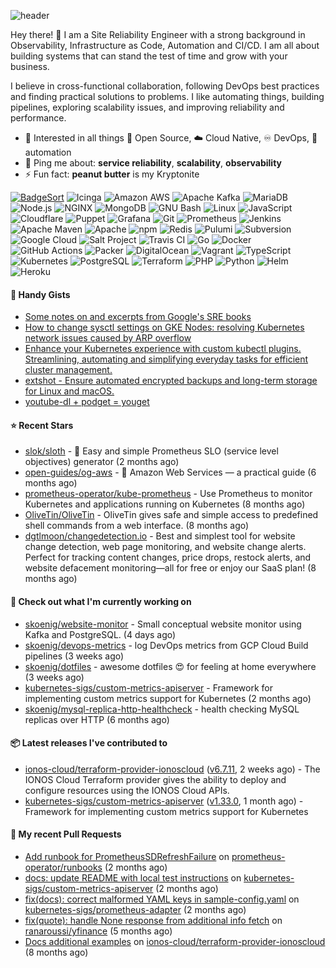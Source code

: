 ![header](https://capsule-render.vercel.app/api?type=waving&height=200&fontAlignY=40&descAlignY=55&color=0:00ab91,100:005182&fontColor=ffffff&text=Hi,%20my%20name%20is%20S%C3%B6ren&desc=[%CB%88z%C3%B8%CB%90%CA%81%C9%99n]&animation=fadeIn)

Hey there! 👋 I am a Site Reliability Engineer with a strong background in Observability, Infrastructure as Code, Automation and CI/CD. I am all about building systems that can stand the test of time and grow with your business.

I believe in cross-functional collaboration, following DevOps best practices and finding practical solutions to problems. I like automating things, building pipelines, exploring scalability issues, and improving reliability and performance.

- 🌱 Interested in all things :page_with_curl: Open Source, :cloud: Cloud Native, :infinity: DevOps, :robot: automation
- 💬 Ping me about: **service reliability**, **scalability**, **observability**
- ⚡ Fun fact: **peanut butter** is my Kryptonite


[![BadgeSort](https://img.shields.io/badge/BadgeSort-000000.svg?style=flat-square&logo=githubsponsors)](https://github.com/ChipWolf/BadgeSort)
![Icinga](https://img.shields.io/badge/Icinga-06062C.svg?style=flat-square&logo=icinga&logoColor=white)
![Amazon AWS](https://img.shields.io/badge/Amazon%20AWS-232F3E.svg?style=flat-square&logo=amazonaws&logoColor=white)
![Apache Kafka](https://img.shields.io/badge/Apache%20Kafka-231F20.svg?style=flat-square&logo=apachekafka&logoColor=white)
![MariaDB](https://img.shields.io/badge/MariaDB-003545.svg?style=flat-square&logo=mariadb&logoColor=white)
![Node.js](https://img.shields.io/badge/Node.js-339933.svg?style=flat-square&logo=nodedotjs&logoColor=white)
![NGINX](https://img.shields.io/badge/NGINX-009639.svg?style=flat-square&logo=nginx&logoColor=white)
![MongoDB](https://img.shields.io/badge/MongoDB-47A248.svg?style=flat-square&logo=mongodb&logoColor=white)
![GNU Bash](https://img.shields.io/badge/GNU%20Bash-4EAA25.svg?style=flat-square&logo=gnubash&logoColor=white)
![Linux](https://img.shields.io/badge/Linux-FCC624.svg?style=flat-square&logo=linux&logoColor=black)
![JavaScript](https://img.shields.io/badge/JavaScript-F7DF1E.svg?style=flat-square&logo=javascript&logoColor=black)
![Cloudflare](https://img.shields.io/badge/Cloudflare-F38020.svg?style=flat-square&logo=cloudflare&logoColor=white)
![Puppet](https://img.shields.io/badge/Puppet-FFAE1A.svg?style=flat-square&logo=puppet&logoColor=black)
![Grafana](https://img.shields.io/badge/Grafana-F46800.svg?style=flat-square&logo=grafana&logoColor=white)
![Git](https://img.shields.io/badge/Git-F05032.svg?style=flat-square&logo=git&logoColor=white)
![Prometheus](https://img.shields.io/badge/Prometheus-E6522C.svg?style=flat-square&logo=prometheus&logoColor=white)
![Jenkins](https://img.shields.io/badge/Jenkins-D24939.svg?style=flat-square&logo=jenkins&logoColor=white)
![Apache Maven](https://img.shields.io/badge/Apache%20Maven-C71A36.svg?style=flat-square&logo=apachemaven&logoColor=white)
![Apache](https://img.shields.io/badge/Apache-D22128.svg?style=flat-square&logo=apache&logoColor=white)
![npm](https://img.shields.io/badge/npm-CB3837.svg?style=flat-square&logo=npm&logoColor=white)
![Redis](https://img.shields.io/badge/Redis-DC382D.svg?style=flat-square&logo=redis&logoColor=white)
![Pulumi](https://img.shields.io/badge/Pulumi-8A3391.svg?style=flat-square&logo=pulumi&logoColor=white)
![Subversion](https://img.shields.io/badge/Subversion-809CC9.svg?style=flat-square&logo=subversion&logoColor=white)
![Google Cloud](https://img.shields.io/badge/Google%20Cloud-4285F4.svg?style=flat-square&logo=googlecloud&logoColor=white)
![Salt Project](https://img.shields.io/badge/Salt%20Project-57BCAD.svg?style=flat-square&logo=saltproject&logoColor=white)
![Travis CI](https://img.shields.io/badge/Travis%20CI-3EAAAF.svg?style=flat-square&logo=travisci&logoColor=white)
![Go](https://img.shields.io/badge/Go-00ADD8.svg?style=flat-square&logo=go&logoColor=white)
![Docker](https://img.shields.io/badge/Docker-2496ED.svg?style=flat-square&logo=docker&logoColor=white)
![GitHub Actions](https://img.shields.io/badge/GitHub%20Actions-2088FF.svg?style=flat-square&logo=githubactions&logoColor=white)
![Packer](https://img.shields.io/badge/Packer-02A8EF.svg?style=flat-square&logo=packer&logoColor=white)
![DigitalOcean](https://img.shields.io/badge/DigitalOcean-0080FF.svg?style=flat-square&logo=digitalocean&logoColor=white)
![Vagrant](https://img.shields.io/badge/Vagrant-1868F2.svg?style=flat-square&logo=vagrant&logoColor=white)
![TypeScript](https://img.shields.io/badge/TypeScript-3178C6.svg?style=flat-square&logo=typescript&logoColor=white)
![Kubernetes](https://img.shields.io/badge/Kubernetes-326CE5.svg?style=flat-square&logo=kubernetes&logoColor=white)
![PostgreSQL](https://img.shields.io/badge/PostgreSQL-4169E1.svg?style=flat-square&logo=postgresql&logoColor=white)
![Terraform](https://img.shields.io/badge/Terraform-7B42BC.svg?style=flat-square&logo=terraform&logoColor=white)
![PHP](https://img.shields.io/badge/PHP-777BB4.svg?style=flat-square&logo=php&logoColor=white)
![Python](https://img.shields.io/badge/Python-3776AB.svg?style=flat-square&logo=python&logoColor=white)
![Helm](https://img.shields.io/badge/Helm-0F1689.svg?style=flat-square&logo=helm&logoColor=white)
![Heroku](https://img.shields.io/badge/Heroku-430098.svg?style=flat-square&logo=heroku&logoColor=white)


#### 📝 Handy Gists

- [Some notes on and excerpts from Google&#39;s SRE books](https://gist.github.com/7bacab2124c14a1288b65149bd0b5209)
- [How to change sysctl settings on GKE Nodes: resolving Kubernetes network issues caused by ARP overflow](https://gist.github.com/a44dffdde475056d27ecef026cd2f9a0)
- [Enhance your Kubernetes experience with custom kubectl plugins. Streamlining, automating and simplifying everyday tasks for efficient cluster management.](https://gist.github.com/e7de3e8437b23437daf5eca42e679a1a)
- [extshot - Ensure automated encrypted backups and long-term storage for Linux and macOS.](https://gist.github.com/c19f707e02a274f6371697163ee18b9f)
- [youtube-dl &#43; podget = youget ](https://gist.github.com/d4a67764d5b653bef06574fa5cc63ef3)

#### ⭐ Recent Stars

- [slok/sloth](https://github.com/slok/sloth) - 🦥 Easy and simple Prometheus SLO (service level objectives) generator (2 months ago)
- [open-guides/og-aws](https://github.com/open-guides/og-aws) - 📙 Amazon Web Services — a practical guide (6 months ago)
- [prometheus-operator/kube-prometheus](https://github.com/prometheus-operator/kube-prometheus) - Use Prometheus to monitor Kubernetes and applications running on Kubernetes (8 months ago)
- [OliveTin/OliveTin](https://github.com/OliveTin/OliveTin) - OliveTin gives safe and simple access to predefined shell commands from a web interface.  (8 months ago)
- [dgtlmoon/changedetection.io](https://github.com/dgtlmoon/changedetection.io) - Best and simplest tool for website change detection, web page monitoring, and website change alerts. Perfect for tracking content changes, price drops, restock alerts, and website defacement monitoring—all for free or enjoy our SaaS plan! (8 months ago)

#### 🚧 Check out what I'm currently working on

- [skoenig/website-monitor](https://github.com/skoenig/website-monitor) - Small conceptual website monitor using Kafka and PostgreSQL. (4 days ago)
- [skoenig/devops-metrics](https://github.com/skoenig/devops-metrics) - log DevOps metrics from GCP Cloud Build pipelines (3 weeks ago)
- [skoenig/dotfiles](https://github.com/skoenig/dotfiles) - awesome dotfiles 😍 for feeling at home everywhere (3 weeks ago)
- [kubernetes-sigs/custom-metrics-apiserver](https://github.com/kubernetes-sigs/custom-metrics-apiserver) - Framework for implementing custom metrics support for Kubernetes (2 months ago)
- [skoenig/mysql-replica-http-healthcheck](https://github.com/skoenig/mysql-replica-http-healthcheck) - health checking MySQL replicas over HTTP (6 months ago)

#### 📦 Latest releases I've contributed to

- [ionos-cloud/terraform-provider-ionoscloud](https://github.com/ionos-cloud/terraform-provider-ionoscloud) ([v6.7.11](https://github.com/ionos-cloud/terraform-provider-ionoscloud/releases/tag/v6.7.11), 2 weeks ago) - The IONOS Cloud Terraform provider gives the ability to deploy and configure resources using the IONOS Cloud APIs.
- [kubernetes-sigs/custom-metrics-apiserver](https://github.com/kubernetes-sigs/custom-metrics-apiserver) ([v1.33.0](https://github.com/kubernetes-sigs/custom-metrics-apiserver/releases/tag/v1.33.0), 1 month ago) - Framework for implementing custom metrics support for Kubernetes

#### 🔀 My recent Pull Requests

- [Add runbook for PrometheusSDRefreshFailure](https://github.com/prometheus-operator/runbooks/pull/89) on [prometheus-operator/runbooks](https://github.com/prometheus-operator/runbooks) (2 months ago)
- [docs: update README with local test instructions](https://github.com/kubernetes-sigs/custom-metrics-apiserver/pull/202) on [kubernetes-sigs/custom-metrics-apiserver](https://github.com/kubernetes-sigs/custom-metrics-apiserver) (2 months ago)
- [fix(docs): correct malformed YAML keys in sample-config.yaml](https://github.com/kubernetes-sigs/prometheus-adapter/pull/698) on [kubernetes-sigs/prometheus-adapter](https://github.com/kubernetes-sigs/prometheus-adapter) (2 months ago)
- [fix(quote): handle None response from additional info fetch](https://github.com/ranaroussi/yfinance/pull/2286) on [ranaroussi/yfinance](https://github.com/ranaroussi/yfinance) (5 months ago)
- [Docs additional examples](https://github.com/ionos-cloud/terraform-provider-ionoscloud/pull/706) on [ionos-cloud/terraform-provider-ionoscloud](https://github.com/ionos-cloud/terraform-provider-ionoscloud) (8 months ago)
